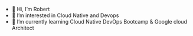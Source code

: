 - 👋 Hi, I’m Robert 
- 👀 I’m interested in Cloud Native and Devops 
- 🌱 I’m currently learning Cloud Native DevOps Bootcamp & Google cloud Architect 
